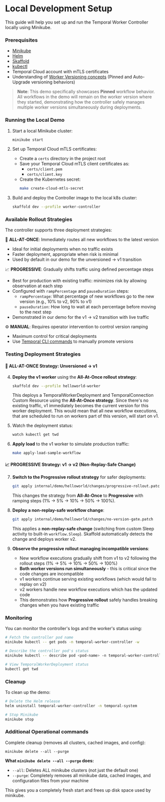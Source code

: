 # Local Development Setup

This guide will help you set up and run the Temporal Worker Controller locally using Minikube.

### Prerequisites

- [Minikube](https://minikube.sigs.k8s.io/docs/start/)
- [Helm](https://helm.sh/docs/intro/install/)
- [Skaffold](https://skaffold.dev/docs/install/)
- [kubectl](https://kubernetes.io/docs/tasks/tools/install-kubectl/)
- Temporal Cloud account with mTLS certificates
- Understanding of [Worker Versioning concepts](https://docs.temporal.io/production-deployment/worker-deployments/worker-versioning) (Pinned and Auto-Upgrade versioning behaviors)

> **Note**: This demo specifically showcases **Pinned** workflow behavior. All workflows in the demo will remain on the worker version where they started, demonstrating how the controller safely manages multiple worker versions simultaneously during deployments.

### Running the Local Demo

1. Start a local Minikube cluster:
   ```bash
   minikube start
   ```

2. Set up Temporal Cloud mTLS certificates:
   - Create a `certs` directory in the project root
   - Save your Temporal Cloud mTLS client certificates as:
     - `certs/client.pem`
     - `certs/client.key`
   - Create the Kubernetes secret:
     ```bash
     make create-cloud-mtls-secret
     ```

3. Build and deploy the Controller image to the local k8s cluster:
   ```bash
   skaffold dev --profile worker-controller
   ```

### Available Rollout Strategies

The controller supports three deployment strategies:

🚀 **ALL-AT-ONCE**: Immediately routes all new workflows to the latest version
- Ideal for initial deployments when no traffic exists
- Faster deployment, appropriate when risk is minimal
- Used by default in our demo for the unversioned → v1 transition

📈 **PROGRESSIVE**: Gradually shifts traffic using defined percentage steps
- Best for production with existing traffic: minimizes risk by allowing observation at each step
- Configured with `rampPercentage` and `pauseDuration` steps:
  - `rampPercentage`: What percentage of new workflows go to the new version (e.g., 10% to v2, 90% to v1)
  - `pauseDuration`: How long to wait at each percentage before moving to the next step
- Demonstrated in our demo for the v1 → v2 transition with live traffic

⚙️ **MANUAL**: Requires operator intervention to control version ramping
- Maximum control for critical deployments
- Use [Temporal CLI commands](https://docs.temporal.io/production-deployment/worker-deployments/worker-versioning#rolling-out-changes-with-the-cli) to manually promote versions

### Testing Deployment Strategies

#### 🚀 **ALL-AT-ONCE** Strategy: Unversioned → v1

4. **Deploy the v1 worker** using the **All-At-Once rollout strategy**:
   ```bash
   skaffold dev --profile helloworld-worker
   ```
   This deploys a TemporalWorkerDeployment and TemporalConnection Custom Resource using the **All-At-Once strategy**. Since there's no existing traffic, v1 immediately becomes the current version for this worker deployment.
   This would mean that all new workflow executions, that are scheduled to run on workers part of this version, will start on v1.
   
5. Watch the deployment status:
   ```bash
   watch kubectl get twd
   ```

6. **Apply load** to the v1 worker to simulate production traffic:
    ```bash
    make apply-load-sample-workflow
    ```

#### 📈 **PROGRESSIVE** Strategy: v1 → v2 (Non-Replay-Safe Change)

7. **Switch to the Progressive rollout strategy** for safer deployments:
   ```bash
   git apply internal/demo/helloworld/changes/progressive-rollout.patch
   ```
   This changes the strategy from **All-At-Once** to **Progressive** with ramping steps (1% → 5% → 10% → 50% → 100%).

8. **Deploy a non-replay-safe workflow change**:
   ```bash
   git apply internal/demo/helloworld/changes/no-version-gate.patch
   ```
   This applies a **non-replay-safe change** (switching from custom Sleep activity to built-in `workflow.Sleep`). 
   Skaffold automatically detects the change and deploys worker v2.

9. **Observe the progressive rollout managing incompatible versions**:
   - New workflow executions gradually shift from v1 to v2 following the rollout steps (1% → 5% → 10% → 50% → 100%)
   - **Both worker versions run simultaneously** - this is critical since the code changes are incompatible
   - v1 workers continue serving existing workflows (which would fail to replay on v2)
   - v2 workers handle new workflow executions which has the updated code
   - This demonstrates how **Progressive rollout** safely handles breaking changes when you have existing traffic

### Monitoring 

You can monitor the controller's logs and the worker's status using:
```bash
# Fetch the controller pod name
minikube kubectl -- get pods -n temporal-worker-controller -w

# Describe the controller pod's status
minikube kubectl -- describe pod <pod-name> -n temporal-worker-controller

# View TemporalWorkerDeployment status
kubectl get twd
```

### Cleanup

To clean up the demo:
```bash
# Delete the Helm release
helm uninstall temporal-worker-controller -n temporal-system

# Stop Minikube
minikube stop
```

### Additional Operational commands

Complete cleanup (removes all clusters, cached images, and config):
```
minikube delete --all --purge
```

**What `minikube delete --all --purge` does:**
- `--all`: Deletes ALL minikube clusters (not just the default one)
- `--purge`: Completely removes all minikube data, cached images, and configuration files from your machine

This gives you a completely fresh start and frees up disk space used by minikube. 

